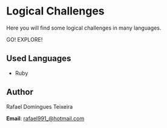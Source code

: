 # Logical Challenges
Here you will find some logical challenges in many languages.

GO! EXPLORE!

## Used Languages
- Ruby

## Author
Rafael Domingues Teixeira

**Email**: <rafael991_@hotmail.com>
